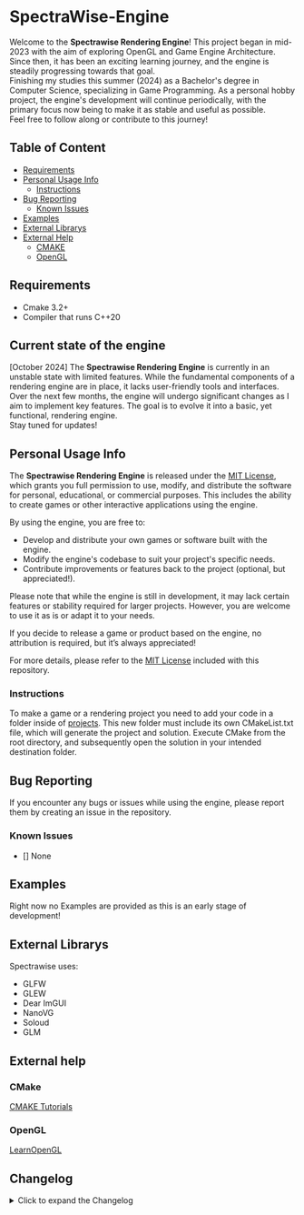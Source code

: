 # SpectraWise-Engine
Welcome to the **Spectrawise Rendering Engine**! This project began in mid-2023 with the aim of exploring OpenGL and Game Engine Architecture. Since then, it has been an exciting learning journey, and the engine is steadily progressing towards that goal.  
Finishing my studies this summer (2024) as a Bachelor's degree in Computer Science, specializing in Game Programming. As a personal hobby project, the engine's development will continue periodically, with the primary focus now being to make it as stable and useful as possible.  
Feel free to follow along or contribute to this journey!

## Table of Content
- [Requirements](#table-of-content)
- [Personal Usage Info](#personal-usage-info)
    - [Instructions](#instructions)
- [Bug Reporting](#bug-reporting)
    - [Known Issues](#known-issues)
- [Examples](#examples)
- [External Librarys](#external-librarys)
- [External Help](#external-librarys)
    - [CMAKE](#cmake)
    - [OpenGL](#opengl) 

## Requirements
- Cmake 3.2+
- Compiler that runs C++20

## Current state of the engine
[October 2024]
The **Spectrawise Rendering Engine** is currently in an unstable state with limited features. While the fundamental components of a rendering engine are in place, it lacks user-friendly tools and interfaces.  
Over the next few months, the engine will undergo significant changes as I aim to implement key features. The goal is to evolve it into a basic, yet functional, rendering engine.  
Stay tuned for updates!

## Personal Usage Info
The **Spectrawise Rendering Engine** is released under the [MIT License](LICENSE), which grants you full permission to use, modify, and distribute the software for personal, educational, or commercial purposes. This includes the ability to create games or other interactive applications using the engine.  
  
By using the engine, you are free to:
- Develop and distribute your own games or software built with the engine.
- Modify the engine's codebase to suit your project's specific needs.
- Contribute improvements or features back to the project (optional, but appreciated!).
  
Please note that while the engine is still in development, it may lack certain features or stability required for larger projects. However, you are welcome to use it as is or adapt it to your needs.
  
If you decide to release a game or product based on the engine, no attribution is required, but it’s always appreciated!
  
For more details, please refer to the [MIT License](LICENSE) included with this repository.

### Instructions
To make a game or a rendering project you need to add your code in a folder inside of [projects](/projects). This new folder must include its own CMakeList.txt file, which will generate the project and solution. Execute CMake from the root directory, and subsequently open the solution in your intended destination folder.

## Bug Reporting
If you encounter any bugs or issues while using the engine, please report them by creating an issue in the repository.

### Known Issues
 - [] None

## Examples
Right now no Examples are provided as this is an early stage of development!

## External Librarys
Spectrawise uses:
- GLFW
- GLEW
- Dear ImGUI
- NanoVG
- Soloud
- GLM
<!--## Contribution
Maybe add 

-->
## External help
### CMake
[CMAKE Tutorials](https://cmake.org/cmake/help/latest/guide/tutorial/index.html)

### OpenGL
[LearnOpenGL](https://learnopengl.com/)

## Changelog
<details>
  <summary>Click to expand the Changelog</summary>
  
### Version 0.1.0 - (2024-10-11)
- Updated Readme.md
- Updated Todo.md
- Started versioning.

</details>